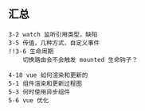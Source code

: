 ## 汇总
	
	3-2 watch 监听引用类型，缺陷
	3-5 传值，几种方式，自定义事件 
	!!3-6 生命周期
		切换路由会不会触发 mounted 生命钩子？
		
	4-18 vue 如何渲染和更新的
	5-1 组件渲染和更新过程图
	5-3 何时使用异步组件
	5-6 vue 优化
	



